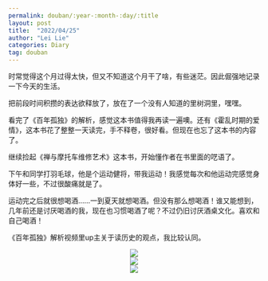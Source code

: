 ```yaml
---
permalink: douban/:year-:month-:day/:title
layout: post
title:  "2022/04/25"
author: "Lei Lie"
categories: Diary
tag: douban
---
```


时常觉得这个月过得太快，但又不知道这个月干了啥，有些迷茫。因此倔强地记录一下今天的生活。

把前段时间积攒的表达欲释放了，放在了一个没有人知道的里树洞里，嘿嘿。

看完了《百年孤独》的解析，感觉这本书值得我再读一遍噢。还有《霍乱时期的爱情》，这本书花了整整一天读完，手不释卷，很好看。但现在也忘了这本书的内容了。

继续捡起《禅与摩托车维修艺术》这本书，开始懂作者在书里面的呓语了。

下午和同学打羽毛球，他是个运动健将，带我运动！我感觉每次和他运动完感觉身体好一些，不过很酸痛就是了。

运动完之后就很想喝酒……一到夏天就想喝酒。但没有那么想喝酒！谁又能想到，几年前还是讨厌喝酒的我，现在也习惯喝酒了呢？不过仍旧讨厌酒桌文化。喜欢和自己喝酒！

《百年孤独》解析视频里up主关于读历史的观点，我比较认同。

<div align=center><img src="../../images/img-2022-04-25/img1.webp"/></div>

<div align=center><img src="../../images/img-2022-04-25/img2.webp"/></div>

<div align=center><img src="../../images/img-2022-04-25/img3.webp"/></div>